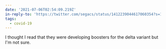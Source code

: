 ```yaml
---
date: '2021-07-06T02:54:09.219Z'
in-reply-to: 'https://twitter.com/segacs/status/1412239044617060354?s=19'
tags:
  - covid-19
---
```


I thought I read that they were developing boosters for the delta variant but I'm not sure.
